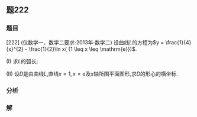 ## 题222
### 题目
[222] (仅数学一、数学二要求$\cdot  {2013}$年$\cdot$数学二) 设曲线$L$的方程为$y = \frac{1}{4}{x}^{2} - \frac{1}{2}\ln x( {1 \leq  x \leq  \mathrm{e}})$.

(I) 求$L$的弧长;

(II) 设$D$是由曲线$L$,直线$x = 1, x = \mathrm{e}$及$x$轴所围平面图形,求$D$的形心的横坐标. 
### 分析

### 解